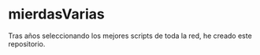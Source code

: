 # mierdasVarias
Tras años seleccionando los mejores scripts de toda la red, he creado este repositorio.
